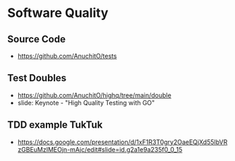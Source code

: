 # Software Quality

## Source Code
- https://github.com/AnuchitO/tests

## Test Doubles
- https://github.com/AnuchitO/highq/tree/main/double
- slide: Keynote - "High Quality Testing with GO"


## TDD example TukTuk
- https://docs.google.com/presentation/d/1xF1R3T0gry2OaeEQjXd55lbVRzGBEuMzIMEOjn-mAjc/edit#slide=id.g2a1e9a235f0_0_15
